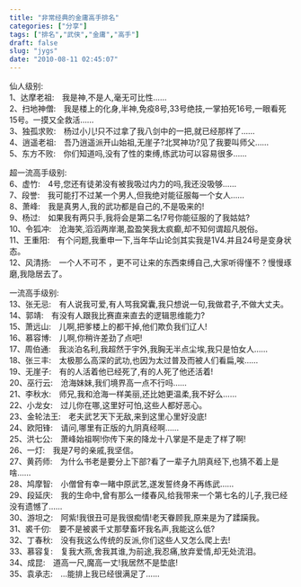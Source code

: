 ```yaml
---
title: "非常经典的金庸高手排名"
categories: ["分享"]
tags: ["排名","武侠","金庸","高手"]
draft: false
slug: "jygs"
date: "2010-08-11 02:45:07"
---
```


<p>仙人级别:<br>
 1、达摩老祖:　我是神,不是人,毫无可比性……<br>
 2、扫地神僧:　我是楼上的化身,半神,免疫8号,33号绝技,一掌拍死16号,一眼看死15号。一摸又全救活……<br>
 3、独孤求败:　杨过小儿!只不过拿了我八剑中的一把,就已经那样了……<br>
 4、逍遥老祖:　吾乃逍遥派开山始祖,无崖子?北冥神功?见了我要叫师父……<br>
 5、东方不败:　你们知道吗,没有了性的束缚,练武功可以容易很多……</p>
<p> 超一流高手级别:<br>
 6、虚竹:　4号,您还有徒弟没有被我吸过内力的吗,我还没吸够……<br>
 7、段誉:　我可能打不过某一个男人,但我绝对能征服每一个女人……<br>
 8、萧峰:　我是真男人,我的武功都是自己的,不是吸来的!<br>
 9、杨过:　如果我有两只手,我将会是第二名!7号你能征服的了我姑姑?<br>
 10、令狐冲:　沧海笑,滔滔两岸潮,盈盈笑我太疯癫,却不知何谓超凡脱俗。<br>
 11、王重阳:　有个问题,我重申一下,当年华山论剑其实我是1V4.并且24号是变身状态。<br>
 12、风清扬:　一个人不可不 ，更不可让来的东西束缚自己,大家听得懂不？慢慢琢磨,我隐居去了。</p>
<p> 一流高手级别:<br>
 13、张无忌:　有人说我可爱,有人骂我窝囊,我只想说一句,我做君子,不做大丈夫。<br>
 14、郭靖:　有没有人跟我比赛直来直去的逻辑思维能力?<br>
 15、萧远山:　儿啊,把爹楼上的都干掉,他们欺负我们辽人!<br>
 16、慕容博:　儿啊,你稍许差劲了点吧!<br>
 17、周伯通:　我淡泊名利,我超然于宇外,我胸无半点尘埃,我只是怕女人……<br>
 18、张三丰:　太极那么高深的武功,也因为太过普及而被人们看扁,唉……<br>
 19、无崖子:　有的人活着他已经死了,有的人死了他还活着!<br>
 20、巫行云:　沧海妹妹,我们境界高一点不行吗……<br>
 21、李秋水:　师兄,我和沧海一样美丽,还比她更温柔,我不好么……<br>
 22、小龙女:　过儿你在哪,这里好可怕,这些人都好恶心。<br>
 23、金轮法王:　老夫武艺天下无敌,来到这里心里好没底!<br>
 24、欧阳锋:　请问,哪里有正版的九阴真经啊……<br>
 25、洪七公:　萧峰始祖啊!你传下来的降龙十八掌是不是走了样了啊!<br>
 26、一灯:　我是7号的亲戚,我坚信。<br>
 27、黄药师:　为什么书老是要分上下部?看了一辈子九阴真经下,也猜不着上是啥……<br>
 28、鸠摩智:　小僧曾有幸一睹中原武艺,遂发誓终身不再练武……<br>
 29、段延庆:　我的生命中,曾有那么一缕春风,给我带来一个第七名的儿子,我已经没有遗憾了……<br>
 30、游坦之:　阿紫!我很丑可是我很痴情!老天眷顾我,原来是为了蹂躏我。<br>
 31、裘千仞:　要不是被裘千丈那孽畜坏我名声,我能这么低?<br>
 32、丁春秋:　没有我这么传统的反派,你们这些人又怎么爬上去!<br>
 33、慕容复:　复我大燕,舍我其谁,为前途,我忍痛,放弃爱情,却无处流泪。<br>
 34、成昆:　道高一尺,魔高一丈!我居然不是垫底!<br>
 35、袁承志:　…能排上我已经很满足了……</p>
